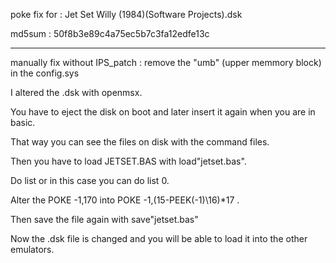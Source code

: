 poke fix for : Jet Set Willy (1984)(Software Projects).dsk

md5sum : 50f8b3e89c4a75ec5b7c3fa12edfe13c

---

manually fix without IPS_patch : remove the "umb" (upper memmory block) in the config.sys

I altered the .dsk with openmsx.

You have to eject the disk on boot and later insert it again when you are in basic.

That way you can see the files on disk with the command files.

Then you have to load JETSET.BAS with load"jetset.bas".

Do list or in this case you can do list 0.

Alter the POKE -1,170 into POKE -1,(15-PEEK(-1)\16)*17 .

Then save the file again with save"jetset.bas"

Now the .dsk file is changed and you will be able to load it into the other emulators.

